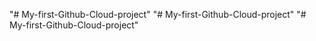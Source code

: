 "# My-first-Github-Cloud-project" 
"# My-first-Github-Cloud-project" 
"# My-first-Github-Cloud-project" 
